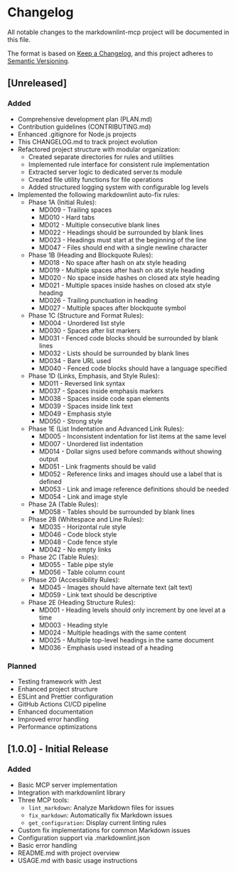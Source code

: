 # Changelog

All notable changes to the markdownlint-mcp project will be documented in this file.

The format is based on [Keep a Changelog](https://keepachangelog.com/en/1.0.0/),
and this project adheres to [Semantic Versioning](https://semver.org/spec/v2.0.0.html).

## [Unreleased]

### Added
- Comprehensive development plan (PLAN.md)
- Contribution guidelines (CONTRIBUTING.md)
- Enhanced .gitignore for Node.js projects
- This CHANGELOG.md to track project evolution
- Refactored project structure with modular organization:
  - Created separate directories for rules and utilities
  - Implemented rule interface for consistent rule implementation
  - Extracted server logic to dedicated server.ts module
  - Created file utility functions for file operations
  - Added structured logging system with configurable log levels
- Implemented the following markdownlint auto-fix rules:
  - Phase 1A (Initial Rules):
    - MD009 - Trailing spaces
    - MD010 - Hard tabs
    - MD012 - Multiple consecutive blank lines
    - MD022 - Headings should be surrounded by blank lines
    - MD023 - Headings must start at the beginning of the line
    - MD047 - Files should end with a single newline character
  - Phase 1B (Heading and Blockquote Rules):
    - MD018 - No space after hash on atx style heading
    - MD019 - Multiple spaces after hash on atx style heading
    - MD020 - No space inside hashes on closed atx style heading
    - MD021 - Multiple spaces inside hashes on closed atx style heading
    - MD026 - Trailing punctuation in heading
    - MD027 - Multiple spaces after blockquote symbol
  - Phase 1C (Structure and Format Rules):
    - MD004 - Unordered list style
    - MD030 - Spaces after list markers
    - MD031 - Fenced code blocks should be surrounded by blank lines
    - MD032 - Lists should be surrounded by blank lines
    - MD034 - Bare URL used
    - MD040 - Fenced code blocks should have a language specified
  - Phase 1D (Links, Emphasis, and Style Rules):
    - MD011 - Reversed link syntax
    - MD037 - Spaces inside emphasis markers
    - MD038 - Spaces inside code span elements
    - MD039 - Spaces inside link text
    - MD049 - Emphasis style
    - MD050 - Strong style
  - Phase 1E (List Indentation and Advanced Link Rules):
    - MD005 - Inconsistent indentation for list items at the same level
    - MD007 - Unordered list indentation
    - MD014 - Dollar signs used before commands without showing output
    - MD051 - Link fragments should be valid
    - MD052 - Reference links and images should use a label that is defined
    - MD053 - Link and image reference definitions should be needed
    - MD054 - Link and image style
  - Phase 2A (Table Rules):
    - MD058 - Tables should be surrounded by blank lines
  - Phase 2B (Whitespace and Line Rules):
    - MD035 - Horizontal rule style
    - MD046 - Code block style
    - MD048 - Code fence style
    - MD042 - No empty links
  - Phase 2C (Table Rules):
    - MD055 - Table pipe style
    - MD056 - Table column count
  - Phase 2D (Accessibility Rules):
    - MD045 - Images should have alternate text (alt text)
    - MD059 - Link text should be descriptive
  - Phase 2E (Heading Structure Rules):
    - MD001 - Heading levels should only increment by one level at a time
    - MD003 - Heading style
    - MD024 - Multiple headings with the same content
    - MD025 - Multiple top-level headings in the same document
    - MD036 - Emphasis used instead of a heading

### Planned
- Testing framework with Jest
- Enhanced project structure
- ESLint and Prettier configuration
- GitHub Actions CI/CD pipeline
- Enhanced documentation
- Improved error handling
- Performance optimizations

## [1.0.0] - Initial Release

### Added
- Basic MCP server implementation
- Integration with markdownlint library
- Three MCP tools:
  - `lint_markdown`: Analyze Markdown files for issues
  - `fix_markdown`: Automatically fix Markdown issues
  - `get_configuration`: Display current linting rules
- Custom fix implementations for common Markdown issues
- Configuration support via .markdownlint.json
- Basic error handling
- README.md with project overview
- USAGE.md with basic usage instructions
